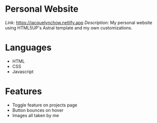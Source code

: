 # Personal Website 
*Link:* https://jacquelynchow.netlify.app
*Description:* My personal website using HTML5UP's Astral template and my own customizations.

# Languages
- HTML
- CSS
- Javascript

# Features
- Toggle feature on projects page
- Button bounces on hover
- Images all taken by me
